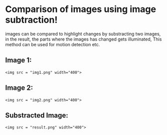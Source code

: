# Comparison of images using image subtraction!

images can be compared to highlight changes by substracting two images, in the result, the parts where the images has changed gets illuminated, This method can be used for motion detection etc.

## Image 1:
    <img src = "img1.png" width="400">
## Image 2:
    <img src = "img2.png" width="400">
## Substracted Image:
    <img src = "result.png" width="400">